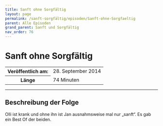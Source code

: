 ```yaml
---
title: Sanft ohne Sorgfältig
layout: page
permalink: /sanft-sorgfältig/episoden/Sanft-ohne-Sorgfaeltig
parent: Alle Episoden
grand_parent: Sanft und Sorgfältig
nav_order: 76
---
```


# Sanft ohne Sorgfältig
<table class="resp-table dcf-table dcf-table-responsive dcf-table-bordered dcf-table-striped dcf-w-100%">
                    <tbody>
                        <tr>
                            <th scope="row">Veröffentlich am:</th>
                            <td data-label="Veröffentlich am:">28. September 2014</td>
                        </tr>
                        <tr>
                            <th scope="row">Länge </th>
                            <td data-label="Länge ">74 Minuten</td>
                        </tr></tbody>
                </table>

***

## Beschreibung der Folge

<div>
Olli ist krank und ohne ihn ist Jan ausnahmsweise mal nur „sanft“. Es gab ein Best Of der beiden.  
</div>

